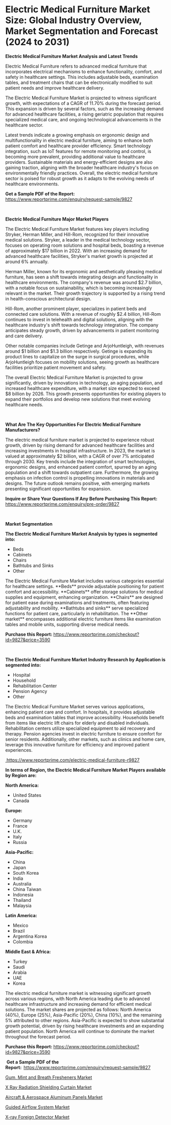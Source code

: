 <p><h1>Electric Medical Furniture Market Size: Global Industry Overview, Market Segmentation and Forecast (2024 to 2031)</h1></p><p><strong>Electric Medical Furniture Market Analysis and Latest Trends</strong></p>
<p><p>Electric Medical Furniture refers to advanced medical furniture that incorporates electrical mechanisms to enhance functionality, comfort, and safety in healthcare settings. This includes adjustable beds, examination tables, and treatment chairs that can be electronically modified to suit patient needs and improve healthcare delivery.</p><p>The Electric Medical Furniture Market is projected to witness significant growth, with expectations of a CAGR of 11.70% during the forecast period. This expansion is driven by several factors, such as the increasing demand for advanced healthcare facilities, a rising geriatric population that requires specialized medical care, and ongoing technological advancements in the healthcare sector.</p><p>Latest trends indicate a growing emphasis on ergonomic design and multifunctionality in electric medical furniture, aiming to enhance both patient comfort and healthcare provider efficiency. Smart technology integration, such as IoT features for remote monitoring and control, is becoming more prevalent, providing additional value to healthcare providers. Sustainable materials and energy-efficient designs are also gaining traction, aligning with the broader healthcare industry's focus on environmentally friendly practices. Overall, the electric medical furniture sector is poised for robust growth as it adapts to the evolving needs of healthcare environments.</p></p>
<p><strong>Get a Sample PDF of the Report:&nbsp;</strong> <a href="https://www.reportprime.com/enquiry/request-sample/9827">https://www.reportprime.com/enquiry/request-sample/9827</a></p>
<p>&nbsp;</p>
<p><strong>Electric Medical Furniture Major Market Players</strong></p>
<p><p>The Electric Medical Furniture Market features key players including Stryker, Herman Miller, and Hill-Rom, recognized for their innovative medical solutions. Stryker, a leader in the medical technology sector, focuses on operating room solutions and hospital beds, boasting a revenue of approximately $17 billion in 2022. With an increasing demand for advanced healthcare facilities, Stryker's market growth is projected at around 6% annually.</p><p>Herman Miller, known for its ergonomic and aesthetically pleasing medical furniture, has seen a shift towards integrating design and functionality in healthcare environments. The company's revenue was around $2.7 billion, with a notable focus on sustainability, which is becoming increasingly relevant in the market. Their growth trajectory is supported by a rising trend in health-conscious architectural design.</p><p>Hill-Rom, another prominent player, specializes in patient beds and connected care solutions. With a revenue of roughly $2.4 billion, Hill-Rom continues to invest in telehealth and digital solutions, aligning with the healthcare industry's shift towards technology integration. The company anticipates steady growth, driven by advancements in patient monitoring and care delivery.</p><p>Other notable companies include Getinge and ArjoHuntleigh, with revenues around $1 billion and $1.3 billion respectively. Getinge is expanding its product lines to capitalize on the surge in surgical procedures, while ArjoHuntleigh focuses on mobility solutions, seeing growth as healthcare facilities prioritize patient movement and safety.</p><p>The overall Electric Medical Furniture Market is projected to grow significantly, driven by innovations in technology, an aging population, and increased healthcare expenditure, with a market size expected to exceed $8 billion by 2026. This growth presents opportunities for existing players to expand their portfolios and develop new solutions that meet evolving healthcare needs.</p></p>
<p>&nbsp;</p>
<p><strong>What Are The Key Opportunities For Electric Medical Furniture Manufacturers?</strong></p>
<p><p>The electric medical furniture market is projected to experience robust growth, driven by rising demand for advanced healthcare facilities and increasing investments in hospital infrastructure. In 2023, the market is valued at approximately $2 billion, with a CAGR of over 7% anticipated through 2030. Key trends include the integration of smart technologies, ergonomic designs, and enhanced patient comfort, spurred by an aging population and a shift towards outpatient care. Furthermore, the growing emphasis on infection control is propelling innovations in materials and designs. The future outlook remains positive, with emerging markets presenting significant opportunities for expansion.</p></p>
<p><strong>Inquire or Share Your Questions If Any Before Purchasing This Report:</strong> <a href="https://www.reportprime.com/enquiry/pre-order/9827">https://www.reportprime.com/enquiry/pre-order/9827</a></p>
<p>&nbsp;</p>
<p><strong>Market Segmentation</strong></p>
<p><strong>The Electric Medical Furniture Market Analysis by types is segmented into:</strong></p>
<p><ul><li>Beds</li><li>Cabinets</li><li>Chairs</li><li>Bathtubs and Sinks</li><li>Other</li></ul></p>
<p><p>The Electric Medical Furniture Market includes various categories essential for healthcare settings. **Beds** provide adjustable positioning for patient comfort and accessibility. **Cabinets** offer storage solutions for medical supplies and equipment, enhancing organization. **Chairs** are designed for patient ease during examinations and treatments, often featuring adjustability and mobility. **Bathtubs and sinks** serve specialized functions for patient care, particularly in rehabilitation. The **Other market** encompasses additional electric furniture items like examination tables and mobile units, supporting diverse medical needs.</p></p>
<p><strong>Purchase this Report:&nbsp;</strong><a href="https://www.reportprime.com/checkout?id=9827&price=3590">https://www.reportprime.com/checkout?id=9827&price=3590</a></p>
<p>&nbsp;</p>
<p><strong>The Electric Medical Furniture Market Industry Research by Application is segmented into:</strong></p>
<p><ul><li>Hospital</li><li>Household</li><li>Rehabilitation Center</li><li>Pension Agency</li><li>Other</li></ul></p>
<p><p>The Electric Medical Furniture Market serves various applications, enhancing patient care and comfort. In hospitals, it provides adjustable beds and examination tables that improve accessibility. Households benefit from items like electric lift chairs for elderly and disabled individuals. Rehabilitation centers utilize specialized equipment to aid recovery and therapy. Pension agencies invest in electric furniture to ensure comfort for senior residents. Additionally, other markets, such as clinics and home care, leverage this innovative furniture for efficiency and improved patient experiences.</p></p>
<p><a href="https://www.reportprime.com/electric-medical-furniture-r9827">&nbsp;https://www.reportprime.com/electric-medical-furniture-r9827</a></p>
<p><strong>In terms of Region, the Electric Medical Furniture Market Players available by Region are:</strong></p>
<p>
    <p> <strong> North America: </strong>
        <ul>
            <li>United States</li>
            <li>Canada</li>
        </ul>
        </p> 
    <p> <strong> Europe: </strong>
        <ul>
            <li>Germany</li>
            <li>France</li>
            <li>U.K.</li>
            <li>Italy</li>
            <li>Russia</li>
        </ul>
        </p> 
    <p> <strong> Asia-Pacific: </strong>
        <ul>
            <li>China</li>
            <li>Japan</li>
            <li>South Korea</li>
            <li>India</li>
            <li>Australia</li>
            <li>China Taiwan</li>
            <li>Indonesia</li>
            <li>Thailand</li>
            <li>Malaysia</li>
        </ul>
        </p> 
    <p> <strong> Latin America: </strong>
        <ul>
            <li>Mexico</li>
            <li>Brazil</li>
            <li>Argentina Korea</li>
            <li>Colombia</li>
        </ul>
        </p> 
    <p> <strong> Middle East & Africa: </strong>
        <ul>
            <li>Turkey</li>
            <li>Saudi</li>
            <li>Arabia</li>
            <li>UAE</li>
            <li>Korea</li>
        </ul>
    </p>
    </p>
<p><p>The electric medical furniture market is witnessing significant growth across various regions, with North America leading due to advanced healthcare infrastructure and increasing demand for efficient medical solutions. The market shares are projected as follows: North America (40%), Europe (25%), Asia-Pacific (20%), China (10%), and the remaining 5% attributed to other regions. Asia-Pacific is expected to show substantial growth potential, driven by rising healthcare investments and an expanding patient population. North America will continue to dominate the market throughout the forecast period.</p></p>
<p><strong>Purchase this Report: </strong><a href="https://www.reportprime.com/checkout?id=9827&price=3590">https://www.reportprime.com/checkout?id=9827&price=3590</a></p>
<p>&nbsp;<strong>Get a Sample PDF of the Report:&nbsp;&nbsp;</strong><a href="https://www.reportprime.com/enquiry/request-sample/9827">https://www.reportprime.com/enquiry/request-sample/9827</a></p>
<p><strong></strong></p>
<p><p><a href="https://medium.com/@jasmine.wilson5656/in-the-gum-mint-and-breath-fresheners-market-the-main-focus-is-on-keeping-costs-low-and-getting-6a9ba7bfd482">Gum, Mint and Breath Fresheners Market</a></p><p><a href="https://github.com/YashRP12/Market-Research-Report-List-6/blob/main/x-ray-radiation-shielding-curtain-market.md">X Ray Radiation Shielding Curtain Market</a></p><p><a href="https://issuu.com/reportprime-2/docs/aircraft-aerospace-aluminum-panels-_a56db9e7986deb">Aircraft & Aerospace Aluminum Panels Market</a></p><p><a href="https://medium.com/@jasmine.wilson5656/the-guided-airflow-system-market-industry-provides-a-comprehensive-and-current-analysis-of-the-b41b2c6d146e">Guided Airflow System Market</a></p><p><a href="https://issuu.com/reportprime-2/docs/x-ray-foreign-detector-market-size-_5bab92a635172c">X-ray Foreign Detector Market</a></p></p>